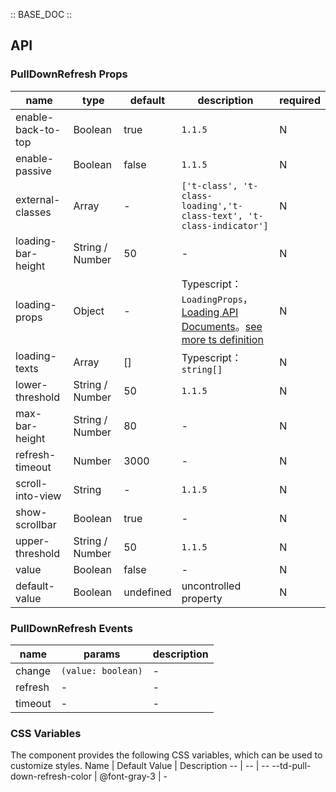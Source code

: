 :: BASE_DOC ::

## API

### PullDownRefresh Props

 name               | type            | default   | description                                                                                                                                                                              | required 
--------------------|-----------------|-----------|------------------------------------------------------------------------------------------------------------------------------------------------------------------------------------------|----------
 enable-back-to-top | Boolean         | true      | `1.1.5`                                                                                                                                                                                  | N        
 enable-passive     | Boolean         | false     | `1.1.5`                                                                                                                                                                                  | N        
 external-classes   | Array           | -         | `['t-class', 't-class-loading','t-class-text', 't-class-indicator']`                                                                                                                     | N        
 loading-bar-height | String / Number | 50        | \-                                                                                                                                                                                       | N        
 loading-props      | Object          | -         | Typescript：`LoadingProps`，[Loading API Documents](./loading?tab=api)。[see more ts definition](https://github.com/Tencent/tdesign-miniprogram/tree/develop/src/pull-down-refresh/type.ts) | N        
 loading-texts      | Array           | []        | Typescript：`string[]`                                                                                                                                                                    | N        
 lower-threshold    | String / Number | 50        | `1.1.5`                                                                                                                                                                                  | N        
 max-bar-height     | String / Number | 80        | \-                                                                                                                                                                                       | N        
 refresh-timeout    | Number          | 3000      | \-                                                                                                                                                                                       | N        
 scroll-into-view   | String          | -         | `1.1.5`                                                                                                                                                                                  | N        
 show-scrollbar     | Boolean         | true      | \-                                                                                                                                                                                       | N        
 upper-threshold    | String / Number | 50        | `1.1.5`                                                                                                                                                                                  | N        
 value              | Boolean         | false     | \-                                                                                                                                                                                       | N        
 default-value      | Boolean         | undefined | uncontrolled property                                                                                                                                                                    | N        

### PullDownRefresh Events

 name    | params             | description 
---------|--------------------|-------------
 change  | `(value: boolean)` | \-          
 refresh | \-                 | \-          
 timeout | \-                 | \-          

### CSS Variables

The component provides the following CSS variables, which can be used to customize styles.
Name | Default Value | Description
-- | -- | --
--td-pull-down-refresh-color | @font-gray-3 | - 
